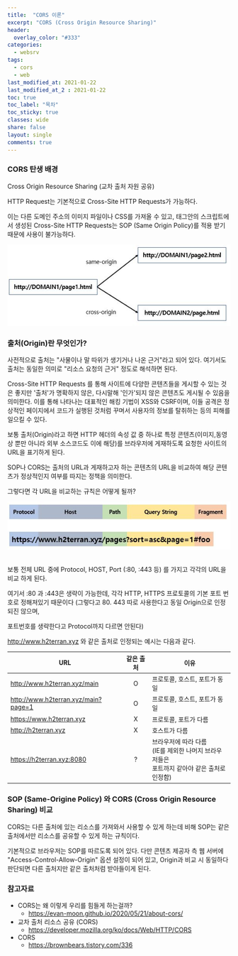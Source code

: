 ```yaml
---
title:  "CORS 이론"
excerpt: "CORS (Cross Origin Resource Sharing)"
header:
  overlay_color: "#333"  
categories:
  - websrv
tags:
  - cors
  - web
last_modified_at: 2021-01-22
last_modified_at_2 : 2021-01-22
toc: true
toc_label: "목차"
toc_sticky: true
classes: wide
share: false
layout: single
comments: true
---
```


### CORS 탄생 배경
	
Cross Origin Resource Sharing (교차 출처 자원 공유)
	
HTTP Request는 기본적으로 Cross-Site HTTP Requests가 가능하다.

이는 다른 도메인 주소의 이미지 파일이나 CSS를 가져올 수 있고, <script> 태그로 자바스크립트 라이브러리를 가져오는 것이 가능함을 의미한다.

하지만 </script> 태그안의 스크립트에서 생성된 Cross-Site HTTP Requests는 SOP (Same Origin Policy)를 적용 받기 때문에 사용이 불가능하다.

<center><img src="https://github.com/susoterran/susoterran.github.io/blob/master/assets/img/2021-01-22-cors1/cross_origin.JPG?raw=true"></center>


### 출처(Origin)란 무엇인가?
	
사전적으로 출처는 "사물이나 말 따위가 생기거나 나온 근거"라고 되어 있다.
여기서도 출처는 동일한 의미로 "리소스 요청의 근거" 정도로 해석하면 된다. 
	
Cross-Site HTTP Requests 를 통해 사이트에 다양한 콘텐츠들을 게시할 수 있는 것은 좋지만 '출처'가 명확하지 않은, 다시말해 '인가'되지 않은 콘텐츠도 게시될 수 있음을 의미한다.
이를 통해 나타나는 대표적인 해킹 기법이 XSS와 CSRF이며, 이들 공격은 정상적인 페이지에서 코드가 실행된 것처럼 꾸며서 사용자의 정보를 탈취하는 등의 피해를 일으킬 수 있다.
	
보통 출처(Origin)라고 하면 HTTP 헤더의 속성 값 중 하나로 특정 콘텐츠(이미지,동영상 뿐만 아니라 외부 소스코드도 이에 해당)를 브라우저에 게재하도록 요청한 사이트의 URL을 표기하게 된다.
	
SOP나 CORS는 출처의 URL과 게재하고자 하는 콘텐츠의 URL을 비교하여 해당 콘텐츠가 정상적인지 여부를 따지는 정책을 의미한다.
	
그렇다면 각 URL을 비교하는 규칙은 어떻게 될까?

<center><img src="https://github.com/susoterran/susoterran.github.io/blob/master/assets/img/2021-01-22-cors1/url_compare.JPG?raw=true"></center>
<br>

보통 전체 URL 중에 Protocol, HOST, Port (:80, :443 등) 를 가지고 각각의 URL을 비교 하게 된다.
	
여기서 :80 과 :443은 생략이 가능한데, 각각 HTTP, HTTPS 프로토콜의 기본 포트 번호로 정해져있기 때문이다 (그렇다고 80. 443 따로 사용한다고 동일 Origin으로 인정되진 않으며, 

포트번호를 생략한다고 Protocol까지 다르면 안된다)
	
http://www.h2terran.xyz 와 같은 출처로 인정되는 예시는 다음과 같다.


| URL | 같은 출처 | 이유 |
|---|:---:|---|
| http://www.h2terran.xyz/main | O | 프로토콜, 호스트, 포트가 동일 |
| http://www.h2terran.xyz/main?page=1 | O | 프로토콜, 호스트, 포트가 동일 |
| https://www.h2terran.xyz | X | 프로토콜, 포트가 다름 |
| http://h2terran.xyz | X | 호스트가 다름 |
| https://h2terran.xyz:8080 | ? | 브라우저에 따라 다름 <br> (IE를 제외한 나머지 브라우저들은 <br> 포트까지 같아야 같은 출처로 인정함) |


### SOP (Same-Origine Policy) 와 CORS (Cross Origin Resource Sharing) 비교
	
CORS는 다른 출처에 있는 리소스를 가져와서 사용할 수 있게 하는데 비해
SOP는 같은 출처에서만 리소스를 공유할 수 있게 하는 규칙이다.
	
기본적으로 브라우저는 SOP를 따르도록 되어 있다. 다만 콘텐츠 제공자 측 웹 서버에 "Access-Control-Allow-Origin" 옵션 설정이 되어 있고, Origin과 비교 시 동일하다 판단되면 다른 출처지만 같은 출처처럼 받아들이게 된다.


### 참고자료
- CORS는 왜 이렇게 우리를 힘들게 하는걸까?
  - https://evan-moon.github.io/2020/05/21/about-cors/
- 교차 출처 리소스 공유 (CORS)
  - https://developer.mozilla.org/ko/docs/Web/HTTP/CORS
- CORS
  - https://brownbears.tistory.com/336
